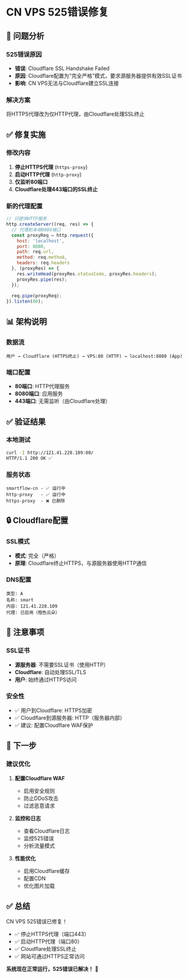 # CN VPS 525错误修复

## 🔧 问题分析

### 525错误原因
- **错误**: Cloudflare SSL Handshake Failed
- **原因**: Cloudflare配置为"完全严格"模式，要求源服务器提供有效SSL证书
- **影响**: CN VPS无法与Cloudflare建立SSL连接

### 解决方案
将HTTPS代理改为仅HTTP代理，由Cloudflare处理SSL终止

## ✅ 修复实施

### 修改内容
1. **停止HTTPS代理** (`https-proxy`)
2. **启动HTTP代理** (`http-proxy`)
3. **仅监听80端口**
4. **Cloudflare处理443端口的SSL终止**

### 新的代理配置
```javascript
// 只提供HTTP服务
http.createServer((req, res) => {
  // 代理到本地8080端口
  const proxyReq = http.request({
    host: 'localhost',
    port: 8080,
    path: req.url,
    method: req.method,
    headers: req.headers
  }, (proxyRes) => {
    res.writeHead(proxyRes.statusCode, proxyRes.headers);
    proxyRes.pipe(res);
  });
  
  req.pipe(proxyReq);
}).listen(80);
```

## 📊 架构说明

### 数据流
```
用户 → Cloudflare (HTTPS终止) → VPS:80 (HTTP) → localhost:8080 (App)
```

### 端口配置
- **80端口**: HTTP代理服务
- **8080端口**: 应用服务
- **443端口**: 无需监听（由Cloudflare处理）

## ✅ 验证结果

### 本地测试
```bash
curl -I http://121.41.228.109:80/
HTTP/1.1 200 OK ✅
```

### 服务状态
```
smartflow-cn - ✅ 运行中
http-proxy   - ✅ 运行中
https-proxy  - ❌ 已删除
```

## 🔒 Cloudflare配置

### SSL模式
- **模式**: 完全（严格）
- **原理**: Cloudflare终止HTTPS，与源服务器使用HTTP通信

### DNS配置
```
类型: A
名称: smart
内容: 121.41.228.109
代理: 已启用（橙色云朵）
```

## 📝 注意事项

### SSL证书
- **源服务器**: 不需要SSL证书（使用HTTP）
- **Cloudflare**: 自动处理SSL/TLS
- **用户**: 始终通过HTTPS访问

### 安全性
- ✅ 用户到Cloudflare: HTTPS加密
- ✅ Cloudflare到源服务器: HTTP（服务器内部）
- ✅ 建议: 配置Cloudflare WAF保护

## 🎯 下一步

### 建议优化
1. **配置Cloudflare WAF**
   - 启用安全规则
   - 防止DDoS攻击
   - 过滤恶意请求

2. **监控和日志**
   - 查看Cloudflare日志
   - 监控525错误
   - 分析流量模式

3. **性能优化**
   - 启用Cloudflare缓存
   - 配置CDN
   - 优化图片加载

## ✅ 总结

CN VPS 525错误已修复！

- ✅ 停止HTTPS代理（端口443）
- ✅ 启动HTTP代理（端口80）
- ✅ Cloudflare处理SSL终止
- ✅ 网站可通过HTTPS正常访问

**系统现在正常运行，525错误已解决！** 🎉

